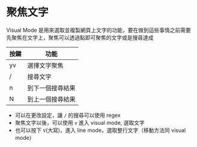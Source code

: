 # 聚焦文字

Visual Mode 是用來選取並複製網頁上文字的功能，要在做到這些事情之前需要先聚焦在文字上，聚焦可以透過點即可聚焦的文字或是搜尋達成

| 按鍵 | 功能 |
| --- | ---- |
| yv   | 選擇文字聚焦   |
| /   | 搜尋文字   |
| n   | 到下一個搜尋結果   |
| N   | 到上一個搜尋結果   |

- 可以在更改設定，讓 `/` 的搜尋可以使用 regex
- 聚焦文字以後，可以使用 `v` 進入 visual mode, 選取文字
- 也可以按下 `V`(大寫)，進入 line mode，選取整行文字（移動方法同 visual mode）
